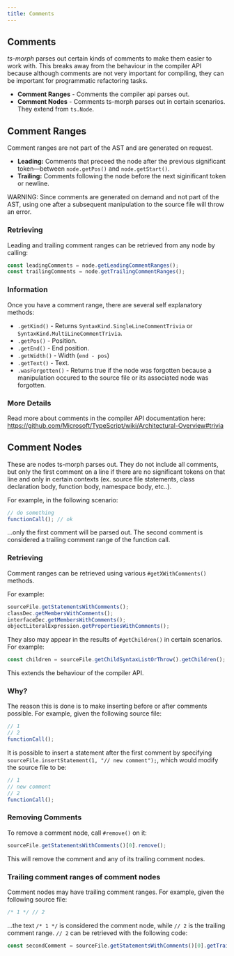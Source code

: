 ```yaml
---
title: Comments
---
```


## Comments

*ts-morph* parses out certain kinds of comments to make them easier to work with. This breaks away from the behaviour in the compiler API because although comments are not very important for compiling, they can be important for programmatic refactoring tasks.

* **Comment Ranges** - Comments the compiler api parses out.
* **Comment Nodes** - Comments ts-morph parses out in certain scenarios. They extend from `ts.Node`.

## Comment Ranges

Comment ranges are not part of the AST and are generated on request.

* **Leading:** Comments that preceed the node after the previous significant token—between `node.getPos()` and `node.getStart()`.
* **Trailing:** Comments following the node before the next siginificant token or newline.

WARNING: Since comments are generated on demand and not part of the AST, using one after a
subsequent manipulation to the source file will throw an error.

### Retrieving

Leading and trailing comment ranges can be retrieved from any node by calling:

```ts
const leadingComments = node.getLeadingCommentRanges();
const trailingComments = node.getTrailingCommentRanges();
```

### Information

Once you have a comment range, there are several self explanatory methods:

* `.getKind()` - Returns `SyntaxKind.SingleLineCommentTrivia` or  `SyntaxKind.MultiLineCommentTrivia`.
* `.getPos()` - Position.
* `.getEnd()` - End position.
* `.getWidth()` - Width (`end - pos`)
* `.getText()` - Text.
* `.wasForgotten()` - Returns true if the node was forgotten because a manipulation occured to the source file or its associated node was forgotten.

### More Details

Read more about comments in the compiler API documentation here: https://github.com/Microsoft/TypeScript/wiki/Architectural-Overview#trivia

## Comment Nodes

These are nodes ts-morph parses out. They do not include all comments, but only the first comment on a line if there are no significant tokens on that line and only in certain contexts (ex. source file statements, class declaration body, function body, namespace body, etc..).

For example, in the following scenario:

```ts setup: let functionCall: any;
// do something
functionCall(); // ok
```

...only the first comment will be parsed out. The second comment is considered a trailing comment range of the function call.

### Retrieving

Comment ranges can be retrieved using various `#getXWithComments()` methods.

For example:

```ts setup: let classDec: any, interfaceDec: any;
sourceFile.getStatementsWithComments();
classDec.getMembersWithComments();
interfaceDec.getMembersWithComments();
objectLiteralExpression.getPropertiesWithComments();
```

They also may appear in the results of `#getChildren()` in certain scenarios. For example:

```ts
const children = sourceFile.getChildSyntaxListOrThrow().getChildren();
```

This extends the behaviour of the compiler API.

### Why?

The reason this is done is to make inserting before or after comments possible. For example, given the following source file:

```ts setup: let functionCall: any;
// 1
// 2
functionCall();
```

It is possible to insert a statement after the first comment by specifying `sourceFile.insertStatement(1, "// new comment");`, which would modify the source file to be:

```ts setup: let functionCall: any;
// 1
// new comment
// 2
functionCall();
```

### Removing Comments

To remove a comment node, call `#remove()` on it:

```ts
sourceFile.getStatementsWithComments()[0].remove();
```

This will remove the comment and any of its trailing comment nodes.

### Trailing comment ranges of comment nodes

Comment nodes may have trailing comment ranges. For example, given the following source file:

```ts
/* 1 */ // 2
```

...the text `/* 1 */` is considered the comment node, while `// 2` is the trailing comment range. `// 2` can be retrieved with the following code:

```ts
const secondComment = sourceFile.getStatementsWithComments()[0].getTrailingCommentRanges()[0];
```
